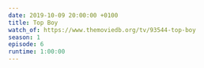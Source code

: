 ```yaml
---
date: 2019-10-09 20:00:00 +0100
title: Top Boy
watch_of: https://www.themoviedb.org/tv/93544-top-boy
season: 1
episode: 6
runtime: 1:00:00
---
```


